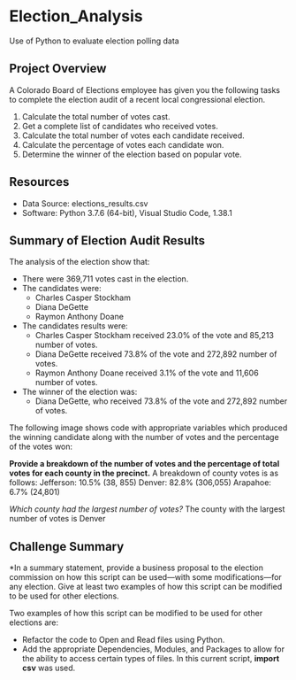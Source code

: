 # Election_Analysis
Use of Python to evaluate election polling data

## Project Overview

A Colorado Board of Elections employee has given you the following tasks to complete the election audit of a recent local congressional election.

1. Calculate the total number of votes cast.
2. Get a complete list of candidates who received votes.
3. Calculate the total number of votes each candidate received.
4. Calculate the percentage of votes each candidate won.
5. Determine the winner of the election based on popular vote.

## Resources
- Data Source: elections_results.csv
- Software: Python 3.7.6 (64-bit), Visual Studio Code, 1.38.1

## Summary of Election Audit Results
The analysis of the election show that:
- There were 369,711 votes cast in the election.
- The candidates were:
    - Charles Casper Stockham
    - Diana DeGette
    - Raymon Anthony Doane
- The candidates results were:
    - Charles Casper Stockham received 23.0% of the vote and 85,213 number of votes.
    - Diana DeGette received 73.8% of the vote and 272,892 number of votes.
    - Raymon Anthony Doane received 3.1% of the vote and 11,606 number of votes.
- The winner of the election was: 
    - Diana DeGette, who received 73.8% of the vote and 272,892 number of votes.

The following image shows code with appropriate variables which produced the winning candidate along with the number of votes and the percentage of the votes won:



**Provide a breakdown of the number of votes and the percentage of total votes for each county in the precinct.**
A breakdown of county votes is as follows:
Jefferson: 10.5% (38, 855)
Denver: 82.8% (306,055)
Arapahoe: 6.7% (24,801)

*Which county had the largest number of votes?*
The county with the largest number of votes is Denver 


## Challenge Summary

*In a summary statement, provide a business proposal to the election commission on how this script can be used—with some modifications—for any election. Give at least two examples of how this script can be modified to be used for other elections.

Two examples of how this script can be modified to be used for other elections are:
 - Refactor the code to Open and Read files using Python.
 - Add the appropriate Dependencies, Modules, and Packages to allow for the ability to access certain types of files. In this current script, **import csv** was used. 
